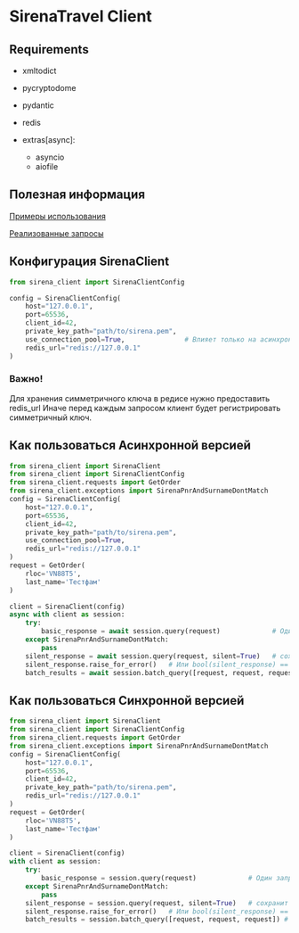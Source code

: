 # SirenaTravel Client

## Requirements
- xmltodict
- pycryptodome
- pydantic
- redis

- extras[async]: 
  - asyncio 
  - aiofile

## Полезная информация
[Примеры использования](examples)

[Реализованные запросы](sirena_client/requests)


## Конфигурация SirenaClient

```python
from sirena_client import SirenaClientConfig

config = SirenaClientConfig(
    host="127.0.0.1",
    port=65536,
    client_id=42,
    private_key_path="path/to/sirena.pem",
    use_connection_pool=True,               # Влияет только на асинхронный клиент
    redis_url="redis://127.0.0.1"
)


```
### Важно!
Для хранения симметричного ключа в редисе нужно предоставить redis_url 
Иначе перед каждым запросом клиент будет регистрировать симметричный ключ.

## Как пользоваться Асинхронной версией

```python
from sirena_client import SirenaClient
from sirena_client import SirenaClientConfig
from sirena_client.requests import GetOrder
from sirena_client.exceptions import SirenaPnrAndSurnameDontMatch
config = SirenaClientConfig(
    host="127.0.0.1",
    port=65536,
    client_id=42,
    private_key_path="path/to/sirena.pem",
    use_connection_pool=True,
    redis_url="redis://127.0.0.1"
)
request = GetOrder(
    rloc='VN88T5',
    last_name='Тестфам'
)

client = SirenaClient(config)
async with client as session:
    try:
        basic_response = await session.query(request)             # Один запрос, кинет ошибку если будет
    except SirenaPnrAndSurnameDontMatch:
        pass
    silent_response = await session.query(request, silent=True)   # сохранит ошибку в ответ
    silent_response.raise_for_error()   # Или bool(silent_response) == False
    batch_results = await session.batch_query([request, request, request]) # Асинхронный запрос пачкой

```

## Как пользоваться Синхронной версией
```python
from sirena_client import SirenaClient
from sirena_client import SirenaClientConfig
from sirena_client.requests import GetOrder
from sirena_client.exceptions import SirenaPnrAndSurnameDontMatch
config = SirenaClientConfig(
    host="127.0.0.1",
    port=65536,
    client_id=42,
    private_key_path="path/to/sirena.pem",
    redis_url="redis://127.0.0.1"
)
request = GetOrder(
    rloc='VN88T5',
    last_name='Тестфам'
)

client = SirenaClient(config)
with client as session:
    try:
        basic_response = session.query(request)             # Один запрос, кинет ошибку если будет
    except SirenaPnrAndSurnameDontMatch:
        pass
    silent_response = session.query(request, silent=True)   # сохранит ошибку в ответ
    silent_response.raise_for_error()   # Или bool(silent_response) == False
    batch_results = session.batch_query([request, request, request]) # Асинхронный запрос пачкой

```
